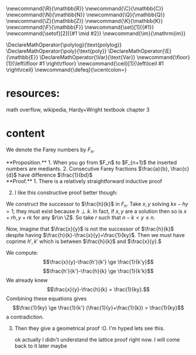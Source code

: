 \newcommand{\R}{\mathbb{R}}
\newcommand{\C}{\mathbb{C}}
\newcommand{\N}{\mathbb{N}}
\newcommand{\Q}{\mathbb{Q}}
\newcommand{\Z}{\mathbb{Z}}
\newcommand{\K}{\mathbb{K}}
\newcommand{\F}{\mathbb{F}}
\newcommand{\set}[1]{\{#1\}}
\newcommand{\setof}[2]{\{#1 \mid #2\}}
\newcommand{\im}{\mathrm{im}}

\DeclareMathOperator{\polylog}{\text{polylog}}
\DeclareMathOperator{\poly}{\text{poly}}
\DeclareMathOperator{\E}{\mathbb{E}}
\DeclareMathOperator{\Var}{\text{Var}}
\newcommand{\floor}[1]{\left\lfloor #1 \right\rfloor}
\newcommand{\ceil}[1]{\left\lceil #1 \right\rceil}
\newcommand{\defeq}{\vcentcolon=}



# resources:
math overflow, wikipedia, Hardy+Wright textbook chapter 3

# content
We denote the Farey numbers by $F_n$. 

<div class="prop envbox">**Proposition.**
1. When you go from $F_n$ to $F_{n+1}$ the inserted numbers are
mediants.
2. Consecutive Farey fractions $\frac{a}{b}, \frac{c}{d}$ have
   difference $\frac{1}{bd}$
</div>
<div class="pf envbox">**Proof.**
1. There is a relatively straightforward inductive proof

2. I like this constructive proof better though:

We construct the successor to $\frac{h}{k}$ in $F_n$.
Take $x,y$ solving $kx-hy = 1$; they must exist because $h\perp
k$. In fact, if $x,y$ are a solution then so is $x+rh,y+rk$ for
any $r\in \Z$.
So take $r$ such that  $n-k<y\le n$.

Now, imagine that $\frac{x}{y}$ is not the successor of $\frac{h}{k}$ despite having $\frac{h}{k}-\frac{x}{y}=\frac{1}{ky}$.
Then we must have coprime $h',k'$ which is between $\frac{h}{k}$
and $\frac{x}{y}.$

We compute:
$$\frac{x}{y}-\frac{h'}{k'} \ge \frac{1}{k'y}$$
$$\frac{h'}{k'}-\frac{h}{k} \ge \frac{1}{k'k}$$
We already knew
$$\frac{x}{y}-\frac{h}{k} = \frac{1}{ky}.$$
Combining these equations gives
$$\frac{1}{ky} \ge \frac{1}{k'} (\frac{1}{y}+\frac{1}{k}) > \frac{1}{ky}$$
a contradiction.

3. Then they give a geometrical proof :O. I'm hyped lets see
   this.

   ok actually I didn't understand the lattice proof right now.
   I will come  back to it later maybe


</div>


